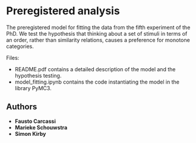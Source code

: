 # Preregistered analysis

The preregistered model for fitting the data from the fifth experiment of the PhD. 
We test the hypothesis that thinking about a set of stimuli in terms of an order, rather than similarity relations,
causes a preference for monotone categories.

Files:
- README.pdf contains a detailed description of the model and the hypothesis testing.
- model_fitting.ipynb contains the code instantiating the model in the library PyMC3. 

## Authors

* **Fausto Carcassi**
* **Marieke Schouwstra**
* **Simon Kirby**
